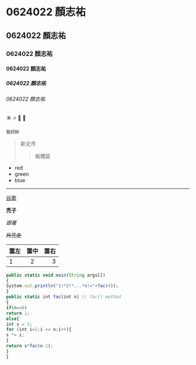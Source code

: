 # 0624022 顏志祐

## 0624022 顏志祐

### 0624022 顏志祐

#### 0624022 顏志祐

##### 0624022 顏志祐

###### 0624022 顏志祐

:sunny:
:zap:
:horse:
:cow2:

```我好帥```
>新北市
>>板橋區


* red
* green
* blue

***
[谷歌](https://www.google.com.tw/)

**禿子**

*跟著*

~~月亮走~~

|置左   |  置中   | 置右 |
|:------|:------:|-----:|
|1|2|3|

```js
public static void main(String args[])
{
System.out.println("1!*2!*...*4!="+fac(4));
}
public static int fac(int n) // fac() method
{
if(n==0) 
return 1;
else{
int s = 1;
for (int i=1;i <= n;i++){
s *= i;
}
return s*fac(n-1); 
}
}
```
